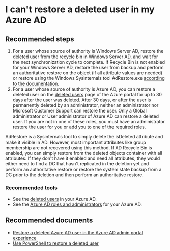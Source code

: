 <properties 
    pageTitle="I can't restore a deleted user in my Azure AD"
    description="I can't restore a deleted user in my Azure AD"
    service="microsoft.aad"
    resource="Microsoft_AAD_IAM"
    ms.author="Jeffsta-MSFT"
    authors="Jeffsta-MSFT"
    selfHelpType="generic"
    supportTopicIds="32615430"
    productPesIds="16578"
    cloudEnvironments="public"
 />

# I can't restore a deleted user in my Azure AD

## **Recommended steps**

1. For a user whose source of authority is Windows Server AD, restore the deleted user from the recycle bin in Windows Server AD, and wait for the next synchronization cycle to complete. If Recycle Bin is not enabled for your Windows Server AD, restore the user from backup and perform an authoritative restore on the object (if all attribute values are needed) or restore using the Windows Sysinternals tool AdRestore.exe [according to the  documentation](https://support.microsoft.com/help/840001/how-to-restore-deleted-user-accounts-and-their-group-memberships-in-ac).
2. For a user whose source of authority is Azure AD, you can restore a deleted user on the [deleted users](https://portal.azure.com/#blade/Microsoft_AAD_IAM/UsersManagementMenuBlade/DeletedUsers) page of the Azure portal for up to 30 days after the user was deleted. After 30 days, or after the user is permanently deleted by an administrator, neither an administrator nor Microsoft Customer Support can restore the user. Only a Global administrator or User administrator of Azure AD can restore a deleted user. If you are not in one of these roles, you must have an administrator restore the user for you or add you to one of the required roles.<br>

  AdRestore is a Sysinternals tool to simply delete the isDeleted attribute and make it visible in AD. However, most important attributes like group membership are not recovered using this method. If AD Recycle Bin is enabled, you can simply restore from the deleted objects container with all attributes. If they don't have it enabled and need all attributes, they would either need to find a DC that hasn't replicated in the deletion yet and perform an authoritative restore or restore the system state backup from a DC prior to the deletion and then perform an authoritative restore.

### **Recommended tools**

* See the [deleted users](https://portal.azure.com/#blade/Microsoft_AAD_IAM/UsersManagementMenuBlade/DeletedUsers) in your Azure AD. <br>
* See the [Azure AD roles and administrators](https://portal.azure.com/#blade/Microsoft_AAD_IAM/ActiveDirectoryMenuBlade/RolesAndAdministrators) for your Azure AD.

## **Recommended documents**

* [Restore a deleted Azure AD user in the Azure AD admin portal experience](https://docs.microsoft.com/azure/active-directory/fundamentals/active-directory-users-restore)<br>
* [Use PowerShell to restore a deleted user](https://docs.microsoft.com/powershell/module/msonline/restore-msoluser?view=azureadps-1.0)